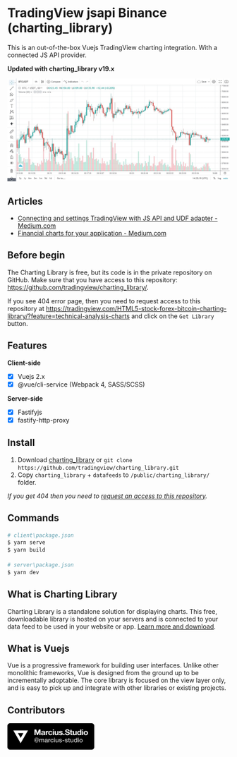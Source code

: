 # TradingView jsapi Binance (charting_library)

This is an out-of-the-box Vuejs TradingView charting integration. With a connected JS API provider.

**Updated with сharting_library v19.x**

![tradingview-charting-library-vuejs-jsapi-example](/docs/chart.jpg)

## Articles

* [Connecting and settings TradingView with JS API and UDF adapter - Medium.com](https://medium.com/marcius-studio/connecting-and-settings-tradingview-with-js-api-and-udf-adapter-b790297a31fa)
* [Financial charts for your application - Medium.com](https://medium.com/marcius-studio/financial-charts-for-your-application-cfcceb147786)

## Before begin

The Charting Library is free, but its code is in the private repository on GitHub.
Make sure that you have access to this repository: <https://github.com/tradingview/charting_library/>.

If you see 404 error page, then you need to request access to this repository at <https://tradingview.com/HTML5-stock-forex-bitcoin-charting-library/?feature=technical-analysis-charts> and click on the `Get Library` button.

## Features

**Client-side**

* [x] Vuejs 2.x
* [x] @vue/cli-service (Webpack 4, SASS/SCSS)

**Server-side**

* [x] Fastifyjs
* [x] fastify-http-proxy

## Install

1. Download [charting_library](https://github.com/tradingview/charting_library) or `git clone https://github.com/tradingview/charting_library.git`
2. Copy `charting_library` + `datafeeds` to `/public/charting_library/` folder.

*If you get 404 then you need to [request an access to this repository](https://www.tradingview.com/HTML5-stock-forex-bitcoin-charting-library/?feature=technical-analysis-charts).*

## Commands

```bash
# client\package.json
$ yarn serve
$ yarn build

# server\package.json
$ yarn dev
```

## What is Charting Library

Charting Library is a standalone solution for displaying charts. This free, downloadable library is hosted on your servers and is connected to your data feed to be used in your website or app. [Learn more and download](https://www.tradingview.com/HTML5-stock-forex-bitcoin-charting-library/?feature=technical-analysis-charts).

## What is Vuejs

Vue is a progressive framework for building user interfaces. Unlike other monolithic frameworks, Vue is designed from the ground up to be incrementally adoptable. The core library is focused on the view layer only, and is easy to pick up and integrate with other libraries or existing projects.

## Contributors

<a href="https://github.com/marcius-studio">
<img src="https://raw.githubusercontent.com/marcius-studio/storage/master/badge-marcius-studio.svg" height="60">
</a>
